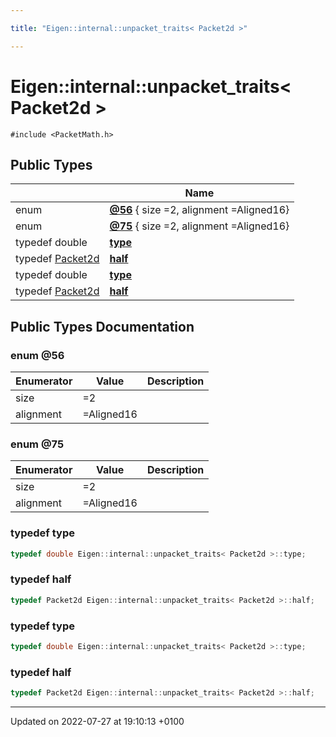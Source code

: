 ```yaml
---

title: "Eigen::internal::unpacket_traits< Packet2d >"

---
```


# Eigen::internal::unpacket_traits< Packet2d >






`#include <PacketMath.h>`

## Public Types

|                | Name           |
| -------------- | -------------- |
| enum| **[@56](http://example.org/classes/structeigen_1_1internal_1_1unpacket__traits_3_01packet2d_01_4/#enum-@56)** { size =2, alignment =Aligned16} |
| enum| **[@75](http://example.org/classes/structeigen_1_1internal_1_1unpacket__traits_3_01packet2d_01_4/#enum-@75)** { size =2, alignment =Aligned16} |
| typedef double | **[type](http://example.org/classes/structeigen_1_1internal_1_1unpacket__traits_3_01packet2d_01_4/#typedef-type)**  |
| typedef <a href="http://example.org/namespaces/namespaceeigen_1_1internal/#typedef-packet2d">Packet2d</a> | **[half](http://example.org/classes/structeigen_1_1internal_1_1unpacket__traits_3_01packet2d_01_4/#typedef-half)**  |
| typedef double | **[type](http://example.org/classes/structeigen_1_1internal_1_1unpacket__traits_3_01packet2d_01_4/#typedef-type)**  |
| typedef <a href="http://example.org/namespaces/namespaceeigen_1_1internal/#typedef-packet2d">Packet2d</a> | **[half](http://example.org/classes/structeigen_1_1internal_1_1unpacket__traits_3_01packet2d_01_4/#typedef-half)**  |

## Public Types Documentation

### enum @56

| Enumerator | Value | Description |
| ---------- | ----- | ----------- |
| size | =2|   |
| alignment | =Aligned16|   |




### enum @75

| Enumerator | Value | Description |
| ---------- | ----- | ----------- |
| size | =2|   |
| alignment | =Aligned16|   |




### typedef type

```cpp
typedef double Eigen::internal::unpacket_traits< Packet2d >::type;
```


### typedef half

```cpp
typedef Packet2d Eigen::internal::unpacket_traits< Packet2d >::half;
```


### typedef type

```cpp
typedef double Eigen::internal::unpacket_traits< Packet2d >::type;
```


### typedef half

```cpp
typedef Packet2d Eigen::internal::unpacket_traits< Packet2d >::half;
```


-------------------------------

Updated on 2022-07-27 at 19:10:13 +0100